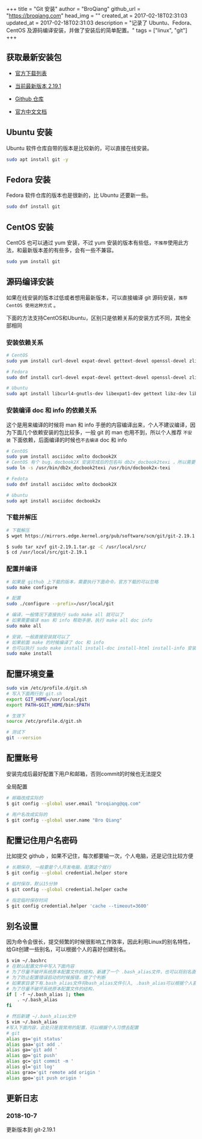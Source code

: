+++
title = "Git 安装"
author = "BroQiang"
github_url = "https://broqiang.com"
head_img = ""
created_at = 2017-02-18T02:31:03
updated_at = 2017-02-18T02:31:03
description = "记录了 Ubuntu、Fedora、CentOS 及源码编译安装，并做了安装后的简单配置。"
tags = ["linux", "git"]
+++

## 获取最新安装包

- [官方下载列表](https://www.kernel.org/pub/software/scm/git/)

- [当前最新版本 2.19.1](https://mirrors.edge.kernel.org/pub/software/scm/git/git-2.19.1.tar.gz)

- [Github 仓库](https://github.com/git/git)

- [官方中文文档](https://git-scm.com/book/zh/v2)

## Ubuntu 安装

Ubuntu 软件仓库自带的版本是比较新的，可以直接在线安装。

```bash
sudo apt install git -y
```

## Fedora 安装

Fedora 软件仓库的版本也是很新的，比 Ubuntu 还要新一些。

```bash
sudo dnf install git
```

## CentOS 安装

CentOS 也可以通过 yum 安装，不过 yum 安装的版本有些低，`不推荐`使用此方法，和最新版本差的有些多，会有一些不兼容。

```bash
sudo yum install git
```

## 源码编译安装

如果在线安装的版本过低或者想用最新版本，可以直接编译 git 源码安装，`推荐 CentOS 使用这种方式` 。

下面的方法支持CentOS和Ubuntu，区别只是依赖关系的安装方式不同，其他全部相同

### 安装依赖关系

```bash
# CentOS
sudo yum install curl-devel expat-devel gettext-devel openssl-devel zlib-devel  perl-ExtUtils-MakeMaker autoconf gcc gcc-c++

# Fedora
sudo dnf install curl-devel expat-devel gettext-devel openssl-devel zlib-devel  perl-ExtUtils-MakeMaker

# Ubuntu
sudo apt install libcurl4-gnutls-dev libexpat1-dev gettext libz-dev libssl-dev
```

### 安装编译 doc 和 info 的依赖关系

这个是用来编译的时候将 man 和 info 手册的内容编译出来，个人不建议编译，因为下面几个依赖安装的包比较多，一般 git 的 man 也用不到，所以个人推荐 `不安装` 下面依赖，后面编译的时候也`不去编译` doc 和 info

```bash
# CentOS
sudo yum install asciidoc xmlto docbook2X
# CentOS 有个 bug，docbook2X 安装完成后的包名叫 db2x_docbook2texi ，所以需要创建一个 软链接
sudo ln -s /usr/bin/db2x_docbook2texi /usr/bin/docbook2x-texi

# Fedota
sudo dnf install asciidoc xmlto docbook2X

# Ubuntu
sudo apt install asciidoc docbook2x
```

### 下载并解压

```bash
# 下载解压
$ wget https://mirrors.edge.kernel.org/pub/software/scm/git/git-2.19.1.tar.gz

$ sudo tar xzvf git-2.19.1.tar.gz -C /usr/local/src/
$ cd /usr/local/src/git-2.19.1
```

### 配置并编译

```bash
# 如果是 github 上下载的版本，需要执行下面命令，官方下载的可以忽略
sudo make configure

# 配置
sudo ./configure --prefix=/usr/local/git

# 编译，一般情况下直接执行 sudo make all 就可以了
# 如果需要编译 man 和 info 帮助手册，执行 make all doc info
sudo make all

# 安装，一般直接安装就可以了
# 如果前面 make 的时候编译了 doc 和 info
# 也可以执行 sudo make install install-doc install-html install-info 安装man 和 info 的手册
sudo make install
```

## 配置环境变量

```bash
sudo vim /etc/profile.d/git.sh
# 写入下面两行到 git.sh
export GIT_HOME=/usr/local/git
export PATH=$GIT_HOME/bin:$PATH

# 生效下
source /etc/profile.d/git.sh

# 测试下
git --version
```

## 配置账号

安装完成后最好配置下用户和邮箱，否则commit的时候也无法提交

全局配置

```bash
# 邮箱改成实际的
$ git config --global user.email "broqiang@qq.com"

# 用户名改成实际的
$ git config --global user.name "Bro Qiang"

```

## 配置记住用户名密码

比如提交 github ，如果不记住，每次都要输一次，个人电脑，还是记住比较方便

```bash
# 长期保存, 一般要是个人开发电脑，配置这个就行
$ git config --global credential.helper store

# 临时保存，默认15分钟
$ git config --global credential.helper cache

# 指定临时保存时间
$ git config credential.helper 'cache --timeout=3600'
```

## 别名设置

因为命令会很长，提交频繁的时候很影响工作效率，因此利用Linux的别名特性，给Git创建一些别名，可以根据个人的喜好创建别名。

```bash
$ vim ~/.bashrc
# 在默认配置文件中写入下面内容
# 为了尽量不破坏系统原本配置文件的结构，新建了一个 .bash_alias文件，也可以将别名直接写在下面，效果没有任何区别
# 为了防止配置错误启动的时候报错，做了个判断
# 如果家目录下有.bash_alias文件将bash_alias文件引入, .bash_alias可以根据个人喜好随意起名字
# 为了尽量不破坏系统原本配置文件的结构，
if [ -f ~/.bash_alias ]; then
    . ~/.bash_alias
fi

# 然后新建 ~/.bash_alias文件
$ vim ~/.bash_alias
#写入下面内容，此处只是我常用的配置，可以根据个人习惯去配置
# git
alias gs='git status'
alias gaa='git add .'
alias ga='git add '
alias gp='git push'
alias gc='git commit -m '
alias gl='git log'
alias grao='git remote add origin '
alias gpo='git push origin '
```

## 更新日志

### 2018-10-7

更新版本到 git-2.19.1